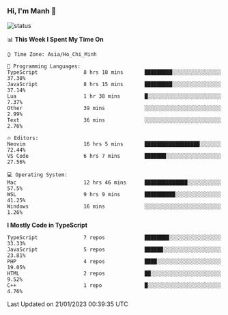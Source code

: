 ### Hi, I'm Manh 👋

![status](https://badge.stateful.com/manhhn01/status.svg)

<!--START_SECTION:waka-->
📊 **This Week I Spent My Time On** 

```text
⌚︎ Time Zone: Asia/Ho_Chi_Minh

💬 Programming Languages: 
TypeScript               8 hrs 18 mins       █████████░░░░░░░░░░░░░░░░   37.38% 
JavaScript               8 hrs 15 mins       █████████░░░░░░░░░░░░░░░░   37.14% 
Lua                      1 hr 38 mins        █░░░░░░░░░░░░░░░░░░░░░░░░   7.37% 
Other                    39 mins             ░░░░░░░░░░░░░░░░░░░░░░░░░   2.99% 
Text                     36 mins             ░░░░░░░░░░░░░░░░░░░░░░░░░   2.76%

🔥 Editors: 
Neovim                   16 hrs 5 mins       ██████████████████░░░░░░░   72.44% 
VS Code                  6 hrs 7 mins        ███████░░░░░░░░░░░░░░░░░░   27.56%

💻 Operating System: 
Mac                      12 hrs 46 mins      ██████████████░░░░░░░░░░░   57.5% 
WSL                      9 hrs 9 mins        ██████████░░░░░░░░░░░░░░░   41.25% 
Windows                  16 mins             ░░░░░░░░░░░░░░░░░░░░░░░░░   1.26%

```

**I Mostly Code in TypeScript** 

```text
TypeScript               7 repos             ████████░░░░░░░░░░░░░░░░░   33.33% 
JavaScript               5 repos             ██████░░░░░░░░░░░░░░░░░░░   23.81% 
PHP                      4 repos             ████░░░░░░░░░░░░░░░░░░░░░   19.05% 
HTML                     2 repos             ██░░░░░░░░░░░░░░░░░░░░░░░   9.52% 
C++                      1 repo              █░░░░░░░░░░░░░░░░░░░░░░░░   4.76%

```



 Last Updated on 21/01/2023 00:39:35 UTC
<!--END_SECTION:waka-->
